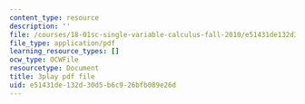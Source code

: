 ```yaml
---
content_type: resource
description: ''
file: /courses/18-01sc-single-variable-calculus-fall-2010/e51431de132d30d5b6c926bfb089e26d_ryLdyDrBfvI.pdf
file_type: application/pdf
learning_resource_types: []
ocw_type: OCWFile
resourcetype: Document
title: 3play pdf file
uid: e51431de-132d-30d5-b6c9-26bfb089e26d
---
```

